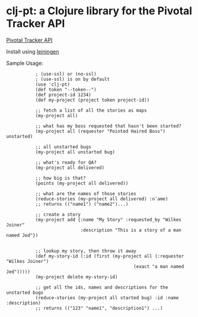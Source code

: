 clj-pt: a Clojure library for the Pivotal Tracker API
==========
[Pivotal Tracker API](http://www.pivotaltracker.com/help/api)

Install using [leiningen](http://github.com/technomancy/leiningen)

Sample Usage:

               ; (use-ssl) or (no-ssl)
               ; (use-ssl) is on by default
               (use 'clj-pt)
               (def token "--token--")
               (def project-id 1234)
               (def my-project (project token project-id))
               
               ;; fetch a list of all the stories as maps
               (my-project all)
               
               ;; what has my boss requested that hasn't been started?
               (my-project all (requester "Pointed Haired Boss") unstarted)
               
               ;; all unstarted bugs
               (my-project all unstarted bug)
               
               ;; what's ready for QA?
               (my-project all delivered)
               
               ;; how big is that?
               (points (my-project all delivered))
               
               ;; what are the names of those stories
               (reduce-stories (my-project all delivered) :n¯ame)
               ;; returns (("name1") ("name2")...) 
               
               ;; create a story
               (my-project add {:name "My Story" :requested_by "Wilkes Joiner"
                                :description "This is a story of a man named Jed"})
               
	           
               ;; lookup my story, then throw it away
               (def my-story-id (:id (first (my-project all (:requester "Wilkes Joiner") 
               		    		                    (exact "a man named Jed")))))
               (my-project delete my-story-id)
	           
               ;; get all the ids, names and descriptions for the unstarted bugs
               (reduce-stories (my-project all started bug) :id :name :description)
               ;; returns (("123" "name1", "description1") ...)
               